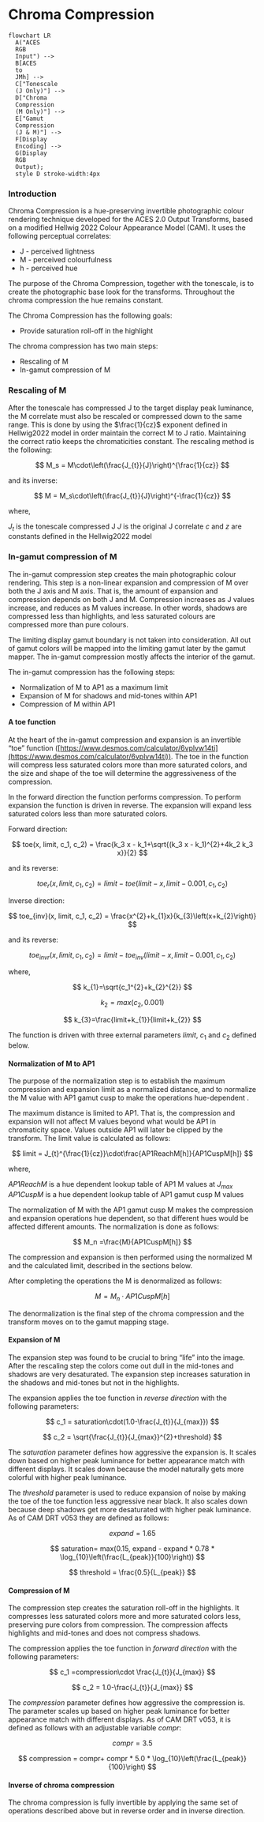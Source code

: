 Chroma Compression
==================

``` mermaid
flowchart LR
  A("ACES 
  RGB 
  Input") --> 
  B[ACES 
  to 
  JMh] --> 
  C["Tonescale 
  (J Only)"] --> 
  D["Chroma 
  Compression 
  (M Only)"] --> 
  E["Gamut 
  Compression 
  (J & M)"] --> 
  F[Display 
  Encoding] --> 
  G(Display 
  RGB 
  Output);
  style D stroke-width:4px
```

### Introduction

Chroma Compression is a hue-preserving invertible photographic colour rendering technique developed for the ACES 2.0 Output Transforms, based on a modified Hellwig 2022 Colour Appearance Model (CAM). It uses the following perceptual correlates:

* J - perceived lightness
* M - perceived colourfulness
* h - perceived hue

The purpose of the Chroma Compression, together with the tonescale, is to create the photographic base look for the transforms.  Throughout the chroma compression the hue remains constant.

The Chroma Compression has the following goals:

* Provide saturation roll-off in the highlight

The chroma compression has two main steps:

* Rescaling of M
* In-gamut compression of M

### Rescaling of M

After the tonescale has compressed J to the target display peak luminance, the M correlate must also be rescaled or compressed down to the same range. This is done by using the $\frac{1}{cz}$ exponent defined in Hellwig2022 model in order maintain the correct M to J ratio. Maintaining the correct ratio keeps the chromaticities constant. The rescaling method is the following:

$$
M_s = M\cdot\left(\frac{J_{t}}{J}\right)^{\frac{1}{cz}}
$$

and its inverse:

$$
M = M_s\cdot\left(\frac{J_{t}}{J}\right)^{-\frac{1}{cz}}
$$

where,

$J_t$ is the tonescale compressed J
$J$ is the original J correlate
$c$ and $z$ are constants defined in the Hellwig2022 model

### In-gamut compression of M

The in-gamut compression step creates the main photographic colour rendering.   This step is a non-linear expansion and compression of M over both the J axis and M axis. That is, the amount of expansion and compression depends on both J and M.  Compression increases as J values increase, and reduces as M values increase. In other words, shadows are compressed less than highlights, and less saturated colours are compressed more than pure colours.

The limiting display gamut boundary is not taken into consideration.  All out of gamut colors will be mapped into the limiting gamut later by the gamut mapper.  The in-gamut compression mostly affects the interior of the gamut.

The in-gamut compression has the following steps:

* Normalization of M to AP1 as a maximum limit
* Expansion of M for shadows and mid-tones within AP1
* Compression of M within AP1

#### A toe function

At the heart of the in-gamut compression and expansion is an invertible “toe” function ([https://www.desmos.com/calculator/6vplvw14ti](https://www.desmos.com/calculator/6vplvw14ti)). The toe in the function will compress less saturated colors more than more saturated colors, and the size and shape of the toe will determine the aggressiveness of the compression.

In the forward direction the function performs compression. To perform expansion the function is driven in reverse. The expansion will expand less saturated colors less than more saturated colors.

Forward direction:

$$
toe(x, limit, c_1, c_2) = \frac{k_3 x - k_1+\sqrt{(k_3 x - k_1)^{2}+4k_2 k_3 x}}{2}
$$

and its reverse:

$$
toe_r(x, limit, c_1, c_2) = limit - toe(limit - x, limit - 0.001, c_1, c_2)
$$

Inverse direction:

$$
toe_{inv}(x, limit, c_1, c_2) = \frac{x^{2}+k_{1}x}{k_{3}\left(x+k_{2}\right)}
$$

and its reverse:

$$
toe_{invr}(x, limit, c_1, c_2) = limit - toe_{inv}(limit - x, limit - 0.001, c_1, c_2)
$$

where,

$$
k_{1}=\sqrt{c_1^{2}+k_{2}^{2}}
$$

$$
k_{2}=max(c_2, 0.001)
$$

$$
k_{3}=\frac{limit+k_{1}}{limit+k_{2}}
$$

The function is driven with three external parameters $limit$, $c_1$ and $c_2$ defined below.

#### Normalization of M to AP1

The purpose of the normalization step is to establish the maximum compression and expansion limit as a normalized distance, and to normalize the M value with AP1 gamut cusp to make the operations hue-dependent .

The maximum distance is limited to AP1.  That is, the compression and expansion will not affect M values beyond what would be AP1 in chromaticity space.  Values outside AP1 will later be clipped by the transform.  The limit value is calculated as follows:

$$
limit = J_{t}^{\frac{1}{cz}}\cdot\frac{AP1ReachM[h]}{AP1CuspM[h]}
$$

where,

$AP1ReachM$ is a hue dependent lookup table of AP1 M values at $J_{max}$
$AP1CuspM$ is a hue dependent lookup table of AP1 gamut cusp M values

The normalization of M with the AP1 gamut cusp M makes the compression and expansion operations hue dependent, so that different hues would be affected different amounts.  The normalization is done as follows:

$$
M_n =\frac{M}{AP1CuspM[h]}
$$

The compression and expansion is then performed using the normalized M and the calculated limit, described in the sections below.

After completing the operations the M is denormalized as follows:

$$
M =M_n\cdot{AP1CuspM[h]}
$$

The denormalization is the final step of the chroma compression and the transform moves on to the gamut mapping stage.

#### Expansion of M

The expansion step was found to be crucial to bring “life” into the image. After the rescaling step the colors come out dull in the mid-tones and shadows are very desaturated. The expansion step increases saturation in the shadows and mid-tones but not in the highlights.

The expansion applies the toe function in *reverse direction* with the following parameters:

$$
c_1 = saturation\cdot(1.0-\frac{J_{t}}{J_{max}})
$$

$$
c_2 = \sqrt{\frac{J_{t}}{J_{max}}^{2}+threshold}
$$

The $saturation$ parameter defines how aggressive the expansion is.  It scales down based on higher peak luminance for better appearance match with different displays.  It scales down because the model naturally gets more colorful with higher peak luminance.

The $threshold$ parameter is used to reduce expansion of noise by making the toe of the toe function less aggressive near black. It also scales down  because deep shadows get more desaturated with higher peak luminance.  As of CAM DRT v053 they are defined as follows:

$$
expand = 1.65
$$

$$
saturation= max(0.15,  expand - expand * 0.78 *  \log_{10}\left(\frac{L_{peak}}{100}\right))
$$

$$
threshold = \frac{0.5}{L_{peak}}
$$

#### Compression of M

The compression step creates the saturation roll-off in the highlights. It compresses less saturated colors more and more saturated colors less, preserving pure colors from compression. The compression affects highlights and mid-tones and does not compress shadows.

The compression applies the toe function in *forward direction* with the following parameters:

$$
c_1 =compression\cdot \frac{J_{t}}{J_{max}}
$$

$$
c_2 = 1.0-\frac{J_{t}}{J_{max}}
$$

The $compression$ parameter defines how aggressive the compression is. The parameter scales up based on higher peak luminance for better appearance match with different displays.  As of CAM DRT v053, it is defined as follows with an adjustable variable $compr$:

$$
compr = 3.5
$$

$$
compression = compr+ compr * 5.0 * \log_{10}\left(\frac{L_{peak}}{100}\right)
$$

#### Inverse of chroma compression

The chroma compression is fully invertible by applying the same set of operations described above but in reverse order and in inverse direction.